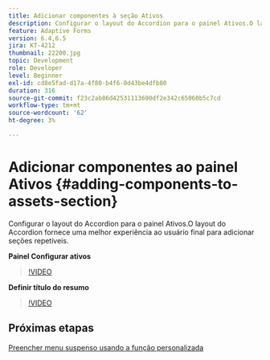 ```yaml
---
title: Adicionar componentes à seção Ativos
description: Configurar o layout do Accordion para o painel Ativos.O layout do Accordion fornece uma melhor experiência ao usuário final para adicionar seções repetíveis.
feature: Adaptive Forms
version: 6.4,6.5
jira: KT-4212
thumbnail: 22200.jpg
topic: Development
role: Developer
level: Beginner
exl-id: cd8e5fad-d17a-4f80-b4f6-0d43be4dfb80
duration: 316
source-git-commit: f23c2ab86d42531113690df2e342c65060b5c7cd
workflow-type: tm+mt
source-wordcount: '62'
ht-degree: 3%

---
```


# Adicionar componentes ao painel Ativos {#adding-components-to-assets-section}

Configurar o layout do Accordion para o painel Ativos.O layout do Accordion fornece uma melhor experiência ao usuário final para adicionar seções repetíveis.

**Painel Configurar ativos**

>[!VIDEO](https://video.tv.adobe.com/v/22200?quality=12&learn=on)

**Definir título do resumo**
>[!VIDEO](https://video.tv.adobe.com/v/28387?quality=12&learn=on)

## Próximas etapas

[Preencher menu suspenso usando a função personalizada](./using-custom-functions-and-code-editor.md)
